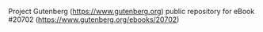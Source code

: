 Project Gutenberg (https://www.gutenberg.org) public repository for eBook #20702 (https://www.gutenberg.org/ebooks/20702)

